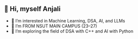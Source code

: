 ## 👋 Hi, myself Anjali

- 👀 I’m interested in Machine Learning, DSA, AI, and LLMs  
- 🌱 I’m FROM NSUT MAIN CAMPUS (23–27)
- 💖 I’m exploring the field of DSA with C++ and AI with Python
